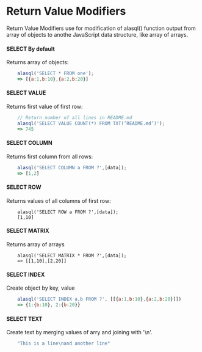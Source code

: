 # Return Value Modifiers
Return Value Modifiers use for modification of alasql() function output from array of objects to anothe JavaScript data structure, like array of arrays.

#### SELECT By default
Returns array of objects:
```js
    alasql('SELECT * FROM one');
    => [{a:1,b:10},{a:2,b:20}]
```
#### SELECT VALUE
Returns first value of first row:
```js
    // Return number of all lines in README.md
    alasql('SELECT VALUE COUNT(*) FROM TXT(‘README.md’)');
    => 745
```
#### SELECT COLUMN
Returns first column from all rows:
```js
    alasql('SELECT COLUMN a FROM ?',[data]);
    => [1,2]
```

#### SELECT ROW
Returns values of all columns of first row:
```
    alasql('SELECT ROW a FROM ?',[data]);
    [1,10]
```
#### SELECT MATRIX
Returns array of arrays
```
    alasql('SELECT MATRIX * FROM ?',[data]);
    => [[1,10],[2,20]]
```

#### SELECT INDEX
Create object by key, value
```js
    alasql('SELECT INDEX a,b FROM ?', [[{a:1,b:10},{a:2,b:20}]])
    => {1:{b:10}, 2:{b:20}}
```
#### SELECT TEXT
Create text by merging values of arry and joining with '\n'.
```js
    "This is a line\nand another line"
```


